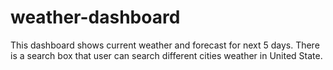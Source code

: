 # weather-dashboard
This dashboard shows current weather and forecast for next 5 days.
There is a search box that user can search different cities weather in United State.